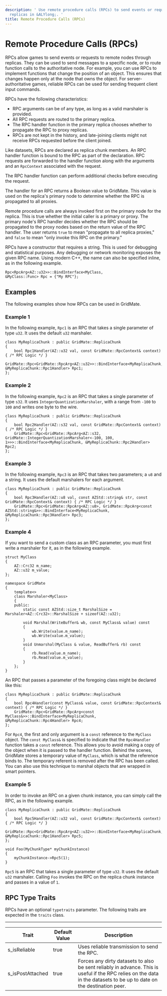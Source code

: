 ```yaml
---
description: ' Use remote procedure calls (RPCs) to send events or requests through
  replicas in &ALYlong;. '
title: Remote Procedure Calls (RPCs)
---
```

# Remote Procedure Calls \(RPCs\)<a name="network-replicas-remote-procedure-calls"></a>

RPCs allow games to send events or requests to remote nodes through replicas\. They can be used to send messages to a specific node, or to route function calls to the authoritative node\. For example, you can use RPCs to implement functions that change the position of an object\. This ensures that changes happen only at the node that owns the object\. For server\-authoritative games, reliable RPCs can be used for sending frequent client input commands\.

RPCs have the following characteristics:
+ RPC arguments can be of any type, as long as a valid marshaler is provided\.
+ All RPC requests are routed to the primary replica\.
+ The RPC handler function in the primary replica chooses whether to propagate the RPC to proxy replicas\.
+ RPCs are not kept in the history, and late\-joining clients might not receive RPCs requested before the client joined\.

Like datasets, RPCs are declared as replica chunk members\. An RPC handler function is bound to the RPC as part of the declaration\. RPC requests are forwarded to the handler function along with the arguments and an `RpcContext` associated with the request\.

The RPC handler function can perform additional checks before executing the request\. 

The handler for an RPC returns a Boolean value to GridMate\. This value is used on the replica's primary node to determine whether the RPC is propagated to all proxies\.

Remote procedure calls are always invoked first on the primary node for the replica\. This is true whether the initial caller is a primary or proxy\. The primary node's RPC handler decides whether the RPC should be propagated to the proxy nodes based on the return value of the RPC handler\. The user returns `true` to mean "propagate to all replica proxies," and `false` to mean "only invoke this RPC on the primary\."

RPCs have a constructor that requires a string\. This is used for debugging and statistical purposes\. Any debugging or network monitoring exposes the given RPC name\. Using modern C\+\+, the name can also be specified inline, as in the following example\.

```
Rpc<RpcArg<AZ::u32>>::BindInterface<MyClass,
&MyClass::Func> Rpc = {"My RPC"};
```

## Examples<a name="network-replicas-remote-procedure-calls-examples"></a>

The following examples show how RPCs can be used in GridMate\.

### Example 1<a name="network-replicas-remote-procedure-calls-example-1"></a>

In the following example, `Rpc1` is an RPC that takes a single parameter of type `u32`\. It uses the default `u32` marshaler\.

```
class MyReplicaChunk : public GridMate::ReplicaChunk
{
    bool Rpc1Handler(AZ::u32 val, const GridMate::RpcContext& context) { /* RPC Logic */ }
    GridMate::Rpc<GridMate::RpcArg<AZ::u32>>::BindInterface<MyReplicaChunk, &MyReplicaChunk::Rpc1Handler> Rpc1;
};
```

### Example 2<a name="network-replicas-remote-procedure-calls-example-2"></a>

In the following example, `Rpc2` is an RPC that takes a single parameter of type `s32`\. It uses `IntegerQuantizationMarshaler`, with a range from `-100` to `100` and writes one byte to the wire\.

```
class MyReplicaChunk : public GridMate::ReplicaChunk
{
    bool Rpc2Handler(AZ::s32 val, const GridMate::RpcContext& context) { /* RPC Logic */ }
    GridMate::Rpc<GridMate::RpcArg<AZ::s32, GridMate::IntegerQuantizationMarshaler<-100, 100, 1>>>::BindInterface<MyReplicaChunk, &MyReplicaChunk::Rpc2Handler> Rpc2;
};
```

### Example 3<a name="network-replicas-remote-procedure-calls-example-3"></a>

In the following example, `Rpc3` is an RPC that takes two parameters; a `u8` and a string\. It uses the default marshalers for each argument\.

```
class MyReplicaChunk : public GridMate::ReplicaChunk
{
    bool Rpc3Handler(AZ::u8 val, const AZStd::string& str, const GridMate::RpcContext& context) { /* RPC Logic */ }
    GridMate::Rpc<GridMate::RpcArg<AZ::u8>, GridMate::RpcArg<const AZStd::string&>>::BindInterface<MyReplicaChunk, &MyReplicaChunk::Rpc3Handler> Rpc3;
};
```

### Example 4<a name="network-replicas-remote-procedure-calls-example-4"></a>

If you want to send a custom class as an RPC parameter, you must first write a marshaler for it, as in the following example\.

```
struct MyClass
{
    AZ::Crc32 m_name;
    AZ::u32 m_value;
};

namespace GridMate
{
    template<>
    class Marshaler<MyClass>
    {
    public:
        static const AZStd::size_t MarshalSize = Marshaler<AZ::Crc32>::MarshalSize + sizeof(AZ::u32);
 
        void Marshal(WriteBuffer& wb, const MyClass& value) const
        {
            wb.Write(value.m_name);
            wb.Write(value.m_value);
        }
        void Unmarshal(MyClass & value, ReadBuffer& rb) const
        {
            rb.Read(value.m_name);
            rb.Read(value.m_value);
        }
    };
}
```

An RPC that passes a parameter of the foregoing class might be declared like this:

```
class MyReplicaChunk : public GridMate::ReplicaChunk
{
    bool Rpc4Handler(const MyClass& value, const GridMate::RpcContext& context) { /* RPC Logic */ }
    GridMate::Rpc<GridMate::RpcArg<const MyClass&>>::BindInterface<MyReplicaChunk, &MyReplicaChunk::Rpc4Handler> Rpc4;
};
```

For `Rpc4`, the first and only argument is a `const` reference to the `MyClass` object\. The `const MyClass&` is specified to indicate that the `Rpc4Handler` function takes a `const` reference\. This allows you to avoid making a copy of the object when it is passed to the handler function\. Behind the scenes, GridMate stores a temporary value of `MyClass`, which is what the reference binds to\. The temporary referent is removed after the RPC has been called\. You can also use this technique to marshal objects that are wrapped in smart pointers\.

### Example 5<a name="network-replicas-remote-procedure-calls-example-5"></a>

In order to invoke an RPC on a given chunk instance, you can simply call the RPC, as in the following example\.

```
class MyReplicaChunk : public GridMate::ReplicaChunk
{
    bool Rpc5Handler(AZ::u32 val, const GridMate::RpcContext& context) { /* RPC Logic */ }
    GridMate::Rpc<GridMate::RpcArg<AZ::u32>>::BindInterface<MyReplicaChunk, &MyReplicaChunk::Rpc1Handler> Rpc5;
};

void Foo(MyChunkType* myChunkInstance)
{
    myChunkInstance->Rpc5(1);
}
```

`Rpc5` is an RPC that takes a single parameter of type `u32`\. It uses the default `u32` marshaler\. Calling `Foo` invokes the RPC on the replica chunk instance and passes in a value of `1`\.

## RPC Type Traits<a name="network-replicas-remote-procedure-calls-type-traits"></a>

RPCs have an optional `typetraits` parameter\. The following traits are expected in the `traits` class\.


****  

| Trait | Default Value | Description | 
| --- | --- | --- | 
| s\_isReliable | true | Uses reliable transmission to send the RPC\. | 
| s\_isPostAttached | true | Forces any dirty datasets to also be sent reliably in advance\. This is useful if the RPC relies on the data in the datasets to be up to date on the destination peer\. | 